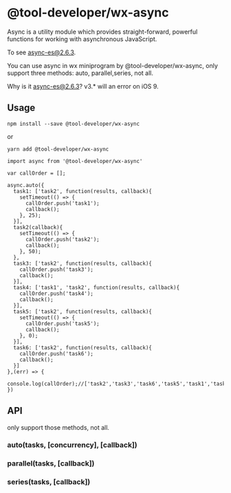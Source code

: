 # @tool-developer/wx-async
Async is a utility module which provides straight-forward, powerful functions for working with asynchronous JavaScript.

To see [async-es@2.6.3](https://github.com/caolan/async).

You can use async in wx miniprogram by @tool-developer/wx-async, only support three methods: auto, parallel,series, not all.

Why is it async-es@2.6.3? v3.* will  an error on iOS 9.

## Usage
```
npm install --save @tool-developer/wx-async
```
or
```
yarn add @tool-developer/wx-async
```

```
import async from '@tool-developer/wx-async'

var callOrder = [];

async.auto({
  task1: ['task2', function(results, callback){
    setTimeout(() => {
      callOrder.push('task1');
      callback();
    }, 25);
  }],
  task2(callback){
    setTimeout(() => {
      callOrder.push('task2');
      callback();
    }, 50);
  },
  task3: ['task2', function(results, callback){
    callOrder.push('task3');
    callback();
  }],
  task4: ['task1', 'task2', function(results, callback){
    callOrder.push('task4');
    callback();
  }],
  task5: ['task2', function(results, callback){
    setTimeout(() => {
      callOrder.push('task5');
      callback();
    }, 0);
  }],
  task6: ['task2', function(results, callback){
    callOrder.push('task6');
    callback();
  }]
},(err) => {
  console.log(callOrder);//['task2','task3','task6','task5','task1','task4']
})

```

## API
only support those methods, not all.

### auto(tasks, [concurrency], [callback])

### parallel(tasks, [callback])

### series(tasks, [callback])
